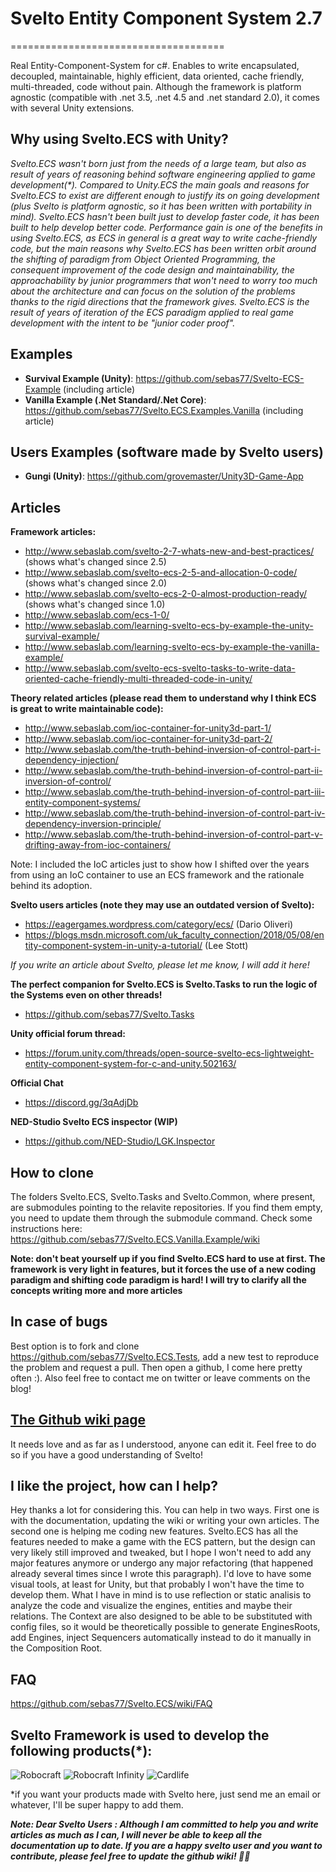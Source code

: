 # Svelto Entity Component System 2.7
=====================================

Real Entity-Component-System for c#. Enables to write encapsulated, decoupled, maintainable, highly efficient, data oriented, cache friendly, multi-threaded, code without pain. Although the framework is platform agnostic (compatible with .net 3.5, .net 4.5 and .net standard 2.0), it comes with several Unity extensions. 

## Why using Svelto.ECS with Unity?

_Svelto.ECS wasn't born just from the needs of a large team, but also as result of years of reasoning behind software engineering applied to game development(*). Compared to Unity.ECS the main goals and reasons for Svelto.ECS to exist are different enough to justify its on going development (plus Svelto is platform agnostic, so it has been written with portability in mind). Svelto.ECS hasn't been built just to develop faster code, it has been built to help develop better code. Performance gain is one of the benefits in using Svelto.ECS, as ECS in general is a great way to write cache-friendly code, but the main reasons why Svelto.ECS has been written orbit around the shifting of paradigm from Object Oriented Programming, the consequent improvement of the code design and maintainability, the approachability by junior programmers that won't need to worry too much about the architecture and can focus on the solution of the problems thanks to the rigid directions that the framework gives. Svelto.ECS is the result of years of iteration of the ECS paradigm applied to real game development with the intent to be "junior coder proof"._

## Examples

* **Survival Example (Unity)**: https://github.com/sebas77/Svelto-ECS-Example (including article)
* **Vanilla Example (.Net Standard/.Net Core)**: https://github.com/sebas77/Svelto.ECS.Examples.Vanilla (including article)

## Users Examples (software made by Svelto users)

* **Gungi (Unity)**: https://github.com/grovemaster/Unity3D-Game-App

## Articles

**Framework articles:**

* http://www.sebaslab.com/svelto-2-7-whats-new-and-best-practices/ (shows what's changed since 2.5)
* http://www.sebaslab.com/svelto-ecs-2-5-and-allocation-0-code/ (shows what's changed since 2.0)
* http://www.sebaslab.com/svelto-ecs-2-0-almost-production-ready/ (shows what's changed since 1.0)
* http://www.sebaslab.com/ecs-1-0/
* http://www.sebaslab.com/learning-svelto-ecs-by-example-the-unity-survival-example/
* http://www.sebaslab.com/learning-svelto-ecs-by-example-the-vanilla-example/
* http://www.sebaslab.com/svelto-ecs-svelto-tasks-to-write-data-oriented-cache-friendly-multi-threaded-code-in-unity/

**Theory related articles (please read them to understand why I think ECS is great to write maintainable code):**

* http://www.sebaslab.com/ioc-container-for-unity3d-part-1/
* http://www.sebaslab.com/ioc-container-for-unity3d-part-2/
* http://www.sebaslab.com/the-truth-behind-inversion-of-control-part-i-dependency-injection/
* http://www.sebaslab.com/the-truth-behind-inversion-of-control-part-ii-inversion-of-control/
* http://www.sebaslab.com/the-truth-behind-inversion-of-control-part-iii-entity-component-systems/
* http://www.sebaslab.com/the-truth-behind-inversion-of-control-part-iv-dependency-inversion-principle/
* http://www.sebaslab.com/the-truth-behind-inversion-of-control-part-v-drifting-away-from-ioc-containers/

Note: I included the IoC articles just to show how I shifted over the years from using an IoC container to use an ECS framework and the rationale behind its adoption.

**Svelto users articles (note they may use an outdated version of Svelto):**

* https://eagergames.wordpress.com/category/ecs/ (Dario Oliveri)
* https://blogs.msdn.microsoft.com/uk_faculty_connection/2018/05/08/entity-component-system-in-unity-a-tutorial/ (Lee Stott)

_If you write an article about Svelto, please let me know, I will add it here!_

**The perfect companion for Svelto.ECS is Svelto.Tasks to run the logic of the Systems even on other threads!**

* https://github.com/sebas77/Svelto.Tasks

**Unity official forum thread:**

* https://forum.unity.com/threads/open-source-svelto-ecs-lightweight-entity-component-system-for-c-and-unity.502163/

**Official Chat**

* https://discord.gg/3qAdjDb 

**NED-Studio Svelto ECS inspector (WIP)**

* https://github.com/NED-Studio/LGK.Inspector

## How to clone

The folders Svelto.ECS, Svelto.Tasks and Svelto.Common, where present, are submodules pointing to the relavite repositories. If you find them empty, you need to update them through the submodule command. Check some instructions here: https://github.com/sebas77/Svelto.ECS.Vanilla.Example/wiki

**Note: don't beat yourself up if you find Svelto.ECS hard to use at first. The framework is very light in features, but it forces the use of a new coding paradigm and shifting code paradigm is hard! I will try to clarify all the concepts writing more and more articles**

## In case of bugs

Best option is to fork and clone https://github.com/sebas77/Svelto.ECS.Tests, add a new test to reproduce the problem and request a pull. Then open a github, I come here pretty often :). Also feel free to contact me on twitter or leave comments on the blog!

## [The Github wiki page](https://github.com/sebas77/Svelto.ECS/wiki)

It needs love and as far as I understood, anyone can edit it. Feel free to do so if you have a good understanding of Svelto!

## I like the project, how can I help?

Hey thanks a lot for considering this. You can help in two ways. First one is with the documentation, updating the wiki or writing your own articles. The second one is helping me coding new features.
Svelto.ECS has all the features needed to make a game with the ECS pattern, but the design can very likely still improved and tweaked, but I hope I won't need to add any major features anymore or undergo any major refactoring (that happened already several times since I wrote this paragraph). I'd love to have some visual tools, at least for Unity, but that probably I won't have the time to develop them. What I have in mind is to use reflection or static analisis to analyze the code and visualize the engines, entities and maybe their relations. The Context are also designed to be able to be substituted with config files, so it would be theoretically possible to generate EnginesRoots, add Engines, inject Sequencers automatically instead to do it manually in the Composition Root. 

## FAQ

https://github.com/sebas77/Svelto.ECS/wiki/FAQ

## Svelto Framework is used to develop the following products(*):

![Robocraft](https://i.ytimg.com/vi/JGr1Em2Ip-c/maxresdefault.jpg)
![Robocraft Infinity](https://news.xbox.com/en-us/wp-content/uploads/Robocraft_Hero-hero.jpg)
![Cardlife](https://i.ytimg.com/vi/q2jaUZjnNyg/maxresdefault.jpg)

*if you want your products made with Svelto here, just send me an email or whatever, I'll be super happy to add them.

**_Note: Dear Svelto Users : Although I am committed to help you and write articles as much as I can, I will never be able to keep all the documentation up to date. If you are a happy svelto user and you want to contribute, please feel free to update the github wiki! 🙏👊_**
